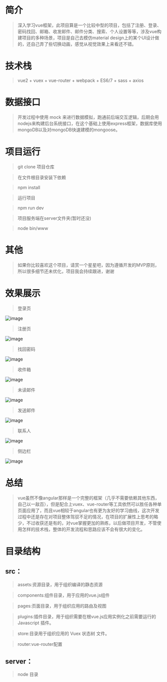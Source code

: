 # 简介

> 深入学习vue框架，此项目算是一个比较中型的项目，包括了注册、登录、密码找回、邮箱、收发邮件、邮件分类、搜索、个人设置等等，涉及vue构建项目的多种场景，项目是自己去模仿material design上的某个UI设计做的，还自己弄了些切换动画，感觉从视觉效果上来看还不错。


# 技术栈

> vue2 + vuex + vue-router + webpack + ES6/7 + sass + axios

# 数据接口

> 开发过程中使用 mock 来进行数据模拟，跑通前后端交互逻辑，后期会用nodejs来构建后台系统接口，在这个基础上使用express框架，数据库使用mongoDB以及对mongoDB快速建模的mongoose。


# 项目运行

> git clone 项目仓库

> 在文件根目录安装下依赖

> npm install 

> 运行项目

> npm run dev

> 项目服务端在server文件夹(暂时还没)

> node bin/www

# 其他

> 如果你比较喜欢这个项目，请赏一个星星吧，因为遵循开发的MVP原则，所以很多细节还未优化，项目我会持续跟进，谢谢

# 效果展示

> 登录页

 ![image](https://github.com/HanhanTalk/FillMail/blob/master/screenshots/1503410072978.jpg)

 > 注册页

 ![image](https://github.com/HanhanTalk/FillMail/blob/master/screenshots/1503410175639.jpg)

 > 找回密码

 ![image](https://github.com/HanhanTalk/FillMail/blob/master/screenshots/1503410219343.jpg)

 > 收件箱

 ![image](https://github.com/HanhanTalk/FillMail/blob/master/screenshots/1503410297721.jpg)

 > 未读邮件

 ![image](https://github.com/HanhanTalk/FillMail/blob/master/screenshots/1503410603878.jpg)

 > 发送邮件

 ![image](https://github.com/HanhanTalk/FillMail/blob/master/screenshots/1503410642181.jpg)

 > 联系人

 ![image](https://github.com/HanhanTalk/FillMail/blob/master/screenshots/1503410731272.jpg)

 > 侧边栏

 ![image](https://github.com/HanhanTalk/FillMail/blob/master/screenshots/1503410913553.jpg)

# 总结

> vue虽然不像angular那样是一个完整的框架（几乎不需要依赖其他东西，自己以一敌百），但是配合上vuex、vue-router等工具依然可以胜任各种单页面应用了，而且vue相较于angular也有更为友好的学习曲线，这次开发过程中还是存在对项目整体驾驭不足的情况，在项目的扩展性上思考的略少，不过收获还是有的，对vue掌握更加的熟练，以后做项目开发，不管使用怎样的技术栈，整体的开发流程和思路应该不会有很大的变化。


# 目录结构

## src：
> assets:资源目录，用于组织编译的静态资源

> components:组件目录，用于应用的vue.js组件

> pages:页面目录，用于组织应用的路由及视图

> plugins:插件目录，用于组织需要在根vue.js应用实例化之前需要运行的 Javascript 插件。

> store:目录用于组织应用的 Vuex 状态树 文件。

> router:vue-router配置
## server：
> node 目录
